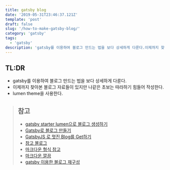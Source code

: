 ```yaml
---
title: gatsby blog
date: '2019-05-31T23:46:37.121Z'
template: 'post'
draft: false
slug: '/how-to-make-gatsby-blog/'
category: 'gatsby'
tags:
  - 'gatsby'
description: 'gatsby를 이용하여 블로그 만드는 법을 보다 상세하게 다룬다.이제까지 찾아본 블로그 자료들이 있지만 나같은 초보는 따라하기 힘들어 작성한다. lumen theme을 사용한다.'
---
```


## TL:DR

- gatsby를 이용하여 블로그 만드는 법을 보다 상세하게 다룬다.
- 이제까지 찾아본 블로그 자료들이 있지만 나같은 초보는 따라하기 힘들어 작성한다.
- lumen theme을 사용한다.

> ## 참고
>
> - [gatsby starter lumen으로 블로그 생성하기](https://kujyp.github.io/posts/gatsby-starter-lumen%EC%9C%BC%EB%A1%9C-%EB%B8%94%EB%A1%9C%EA%B7%B8-%EC%83%9D%EC%84%B1%ED%95%98%EA%B8%B0/)
> - [Gatsby로 블로그 만들기](https://wonism.github.io/create-blog-with-gatsby/)
> - [GatsbyJS 로 멋진 Blog를 Get하기](https://sosolog.netlify.com/posts/gatsbyJS-blog/)
> - [참고 블로그](https://blog.chann.kr/)
> - [마크다운 형식 참고](https://blog.shik.kr/celery-konlpy/)
> - [마크다운 깔끔](https://heechan.me/posts/how-to-use-docker-compose/)
> - [gatsby 이용한 블로그 재구성]()
